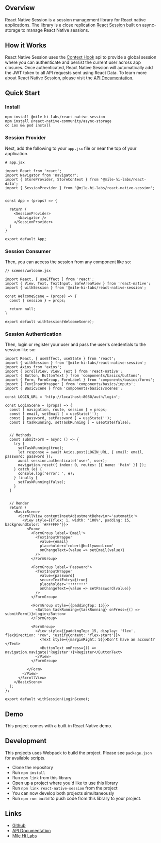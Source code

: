 ## Overview
React Native Session is a session management library for React native applications. The library is a close replication [React Session](https://github.com/mile-hi-labs/react-session) built on async-storage to manage React Native sessions.


## How it Works
React Native Session uses the [Context Hook](https://reactjs.org/docs/context.html) api to provide a global session where you can authenticate and persist the current user across app closures. Once authenticated, React Native Session will automatically add the JWT token to all API requests sent using React Data. To learn more about React Native Session, please visit the [API Documentation](https://app.gitbook.com/@mile-hi-labs/s/react-native-session/).


## Quick Start


### Install
```
npm install @mile-hi-labs/react-native-session
npm install @react-native-community/async-storage
cd ios && pod install
```

### Session Provider
Next, add the following to your `app.jsx` file or near the top of your application.

```
# app.jsx

import React from 'react';
import Navigator from 'navigator';
import { StoreProvider, StoreContext } from '@mile-hi-labs/react-data';
import { SessionProvider } from '@mile-hi-labs/react-native-session';


const App = (props) => {

  return (
    <SessionProvider>
      <Navigator />
    </SessionProvider>
  )
}

export default App;
```

### Session Consumer
Then, you can access the session from any component like so:

```
// scenes/welcome.jsx

import React, { useEffect } from 'react';
import { View, Text, TextInput, SafeAreaView } from 'react-native';
import { withSession } from '@mile-hi-labs/react-native-session';

const WelcomeScene = (props) => {
  const { session } = props;

  return null;
}

export default withSession(WelcomeScene);

```

### Session Authentication
Then, login or register your user and pass the user's credentials to the session like so:

```
import React, { useEffect, useState } from 'react';
import { withSession } from '@mile-hi-labs/react-native-session';
import Axios from 'axios';
import { ScrollView, View, Text } from 'react-native';
import { Button, ButtonText } from 'components/basics/buttons';
import { Form, FormGroup, FormLabel } from 'components/basics/forms';
import { TextInputWrapper } from 'components/basics/inputs';
import { BasicScene } from 'components/basics/scenes';

const LOGIN_URL = 'http://localhost:8080/auth/login';

const LoginScene = (props) => {
  const { navigation, route, session } = props;
  const [ email, setEmail ] = useState('');
  const [ password, setPassword ] = useState('');
  const [ taskRunning, setTaskRunning ] = useState(false);


  // Methods
  const submitForm = async () => {
    try {
      setTaskRunning(true);
      let response = await Axios.post(LOGIN_URL, { email: email, password: password });
      await session.authenticate('user', user);
      navigation.reset({ index: 0, routes: [{ name: 'Main' }] });
    } catch (e) {
      console.log('error: ', e);
    } finally {
      setTaskRunning(false);
    }
  }


  // Render
  return (
    <BasicScene>
      <ScrollView contentInsetAdjustmentBehavior='automatic'>
        <View style={{flex: 1, width: '100%', padding: 15, backgroundColor: '#FFFFFF'}}>
          <Form>
            <FormGroup label='Email'>
              <TextInputWrapper
                value={email}
                placeholder='robert@hollywood.com'
                onChangeText={value => setEmail(value)}
              />
            </FormGroup>

            <FormGroup label='Password'>
              <TextInputWrapper
                value={password}
                secureTextEntry={true}
                placeholder='••••••••'
                onChangeText={value => setPassword(value)}
              />
            </FormGroup>

            <FormGroup style={{paddingTop: 15}}>
              <Button taskRunning={taskRunning} onPress={() => submitForm()}>Login</Button>
            </FormGroup>

            <FormGroup>
              <View style={{paddingTop: 15, display: 'flex', flexDirection: 'row', justifyContent: 'flex-start'}}>
                <Text style={{marginRight: 5}}>Don't have an account?</Text>
                <ButtonText onPress={() => navigation.navigate('Register')}>Register</ButtonText>
              </View>
            </FormGroup>

          </Form>
        </View>
      </ScrollView>
    </BasicScene>
  );
};

export default withSession(LoginScene);

```

## Demo
This project comes with a built-in React Native demo.


## Development
This projects uses Webpack to build the project. Please see `package.json` for available scripts.
- Clone the repository
- Run `npm install`
- Run `npm link` from this library
- Open up a project where you'd like to use this library
- Run `npm link react-native-session` from the project
- You can now develop both projects simultaneously
- Run `npm run build` to push code from this library to your project.


## Links
- [Github](https://github.com/mile-hi-labs/react-native-session)
- [API Documentation](https://app.gitbook.com/@mile-hi-labs/s/react-native-session/)
- [Mile Hi Labs](https://milehilabs.io)
